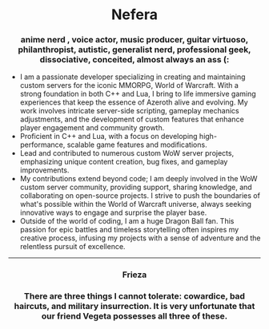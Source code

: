 <h1 align="center">Nefera</h1>
<h3 align="center">anime nerd , voice actor, music producer, guitar virtuoso, philanthropist, autistic,  generalist nerd, professional geek, dissociative, conceited, almost always an ass (: </h3>

-  I am a passionate developer specializing in creating and maintaining custom servers for the iconic MMORPG, World of Warcraft. With a strong foundation in both C++ and Lua, I bring to life immersive gaming experiences that keep the essence of Azeroth alive and evolving. My work involves intricate server-side scripting, gameplay mechanics adjustments, and the development of custom features that enhance player engagement and community growth.
- Proficient in C++ and Lua, with a focus on developing high-performance, scalable game features and modifications.
- Lead and contributed to numerous custom WoW server projects, emphasizing unique content creation, bug fixes, and gameplay improvements.
- My contributions extend beyond code; I am deeply involved in the WoW custom server community, providing support, sharing knowledge, and collaborating on open-source projects. I strive to push the boundaries of what's possible within the World of Warcraft universe, always seeking innovative ways to engage and surprise the player base.
- Outside of the world of coding, I am a huge Dragon Ball fan. This passion for epic battles and timeless storytelling often inspires my creative process, infusing my projects with a sense of adventure and the relentless pursuit of excellence.

---

<h3 align="center">Frieza</h3>
<h3 align="center">There are three things I cannot tolerate: cowardice, bad haircuts, and military insurrection. It is very unfortunate that our friend Vegeta possesses all three of these. </h3>
</p>

